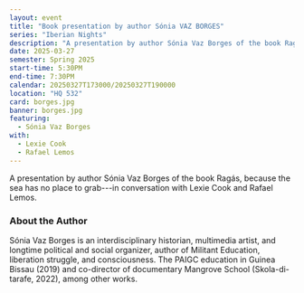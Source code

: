 ```yaml
---
layout: event
title: "Book presentation by author Sónia VAZ BORGES"
series: "Iberian Nights"
description: "A presentation by author Sónia Vaz Borges of the book Ragás, because the sea has no place to grab— in conversation with Lexie Cook and Rafael Lemos."
date: 2025-03-27
semester: Spring 2025
start-time: 5:30PM
end-time: 7:30PM
calendar: 20250327T173000/20250327T190000
location: "HQ 532"
card: borges.jpg
banner: borges.jpg
featuring:
  - Sónia Vaz Borges
with:
  - Lexie Cook
  - Rafael Lemos
---
```


A presentation by author Sónia Vaz Borges of the book Ragás, because the sea has no place to grab---in conversation with Lexie Cook and Rafael Lemos.

### About the Author

Sónia Vaz Borges is an interdisciplinary historian, multimedia artist, and longtime political and social organizer, author of Militant Education, liberation struggle, and consciousness. The PAIGC education in Guinea Bissau (2019) and co-director of documentary Mangrove School (Skola-di-tarafe, 2022), among other works.
